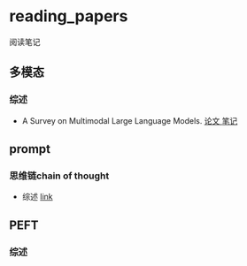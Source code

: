 # reading_papers
阅读笔记

## 多模态
### 综述
- A Survey on Multimodal Large Language Models. [论文 ](https://arxiv.org/abs/2306.13549) [笔记](https://github.com/jiayuchennlp/reading_papers/blob/main/%E5%A4%9A%E6%A8%A1%E6%80%81/%E7%BB%BC%E8%BF%B0.md)

## prompt
### 思维链chain of thought
- 综述 [link](https://github.com/jiayuchennlp/reading_papers/blob/main/prompt/%E6%80%9D%E7%BB%B4%E9%93%BEchain_of_thought.md)


## PEFT
### 综述
